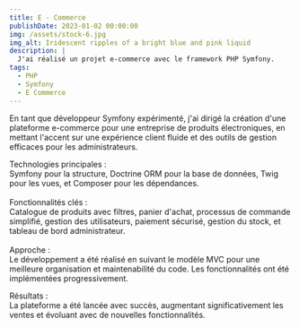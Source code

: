 ```yaml
---
title: E - Commerce
publishDate: 2023-01-02 00:00:00
img: /assets/stock-6.jpg
img_alt: Iridescent ripples of a bright blue and pink liquid
description: |
  J'ai réalisé un projet e-commerce avec le framework PHP Symfony.
tags:
  - PHP
  - Symfony
  - E Commerce
---
```


En tant que développeur Symfony expérimenté, j'ai dirigé la création d'une plateforme e-commerce pour une entreprise de produits électroniques, en mettant l'accent sur une expérience client fluide et des outils de gestion efficaces pour les administrateurs.

Technologies principales :<br>
Symfony pour la structure, Doctrine ORM pour la base de données, Twig pour les vues, et Composer pour les dépendances.<br><br>
Fonctionnalités clés :<br>
Catalogue de produits avec filtres, panier d'achat, processus de commande simplifié, gestion des utilisateurs, paiement sécurisé, gestion du stock, et tableau de bord administrateur.<br><br>
Approche :<br>
Le développement a été réalisé en suivant le modèle MVC pour une meilleure organisation et maintenabilité du code. Les fonctionnalités ont été implémentées progressivement.<br>

Résultats :<br>
La plateforme a été lancée avec succès, augmentant significativement les ventes et évoluant avec de nouvelles fonctionnalités.

